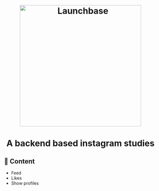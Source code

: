 <h1 align="center">
    <img alt="Launchbase" src="https://img.icons8.com/cotton/2x/instagram.png" width="400px"/>
</h1>
<h1 align="center"> A backend based instagram studies </h1>


## 📌 Content
- Feed
- Likes
- Show profiles
